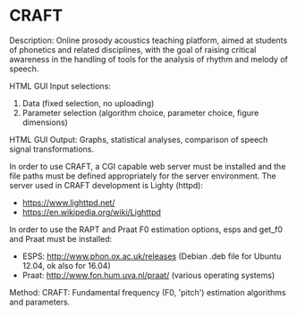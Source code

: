 # CRAFT
Description: Online prosody acoustics teaching platform, aimed at students of phonetics and related disciplines, with the goal of raising critical awareness in the handling of tools for the analysis of rhythm and melody of speech.

HTML GUI Input selections:
1. Data (fixed selection, no uploading)
2. Parameter selection (algorithm choice, parameter choice, figure dimensions)

HTML GUI Output:
Graphs, statistical analyses, comparison of speech signal transformations.

In order to use CRAFT, a CGI capable web server must be installed and the file paths must be defined appropriately for the server environment. The server used in CRAFT development is Lighty (httpd):
- https://www.lighttpd.net/
- https://en.wikipedia.org/wiki/Lighttpd

In order to use the RAPT and Praat F0 estimation options, esps and get_f0 and Praat must be installed:
- ESPS: http://www.phon.ox.ac.uk/releases (Debian .deb file for Ubuntu 12.04, ok also for 16.04)
- Praat: http://www.fon.hum.uva.nl/praat/ (various operating systems)

Method:
CRAFT: Fundamental frequency (F0, 'pitch') estimation algorithms and parameters.
